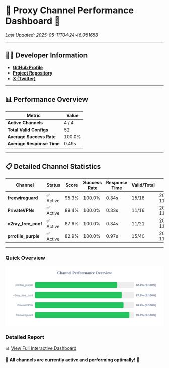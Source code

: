 # 🌟 Proxy Channel Performance Dashboard 🌟

_Last Updated: 2025-05-11T04:24:46.051658_

---

## 👩‍💻 Developer Information

- **[GitHub Profile](https://github.com/4n0nymou3)**  
- **[Project Repository](https://github.com/4n0nymou3/multi-proxy-config-fetcher)**  
- **[X (Twitter)](https://x.com/4n0nymou3)**  

---

## 📊 Performance Overview

| Metric                | Value       |
|-----------------------|-------------|
| **Active Channels**   | 4 / 4       |
| **Total Valid Configs** | 52          |
| **Average Success Rate** | 100.0%      |
| **Average Response Time** | 0.49s       |

---

## 📋 Detailed Channel Statistics

| Channel          | Status     | Score  | Success Rate | Response Time | Valid/Total | Last Success               |
|------------------|------------|--------|--------------|---------------|-------------|----------------------------|
| **freewireguard**  | ✅ Active  | 95.3%  | 100.0% | 0.34s         | 15/18       | 2025-05-11T04:24:46.049854 |
| **PrivateVPNs**  | ✅ Active  | 89.4%  | 100.0% | 0.33s         | 11/16       | 2025-05-11T04:24:45.681955 |
| **v2ray_free_conf**  | ✅ Active  | 87.6%  | 100.0% | 0.34s         | 11/21       | 2025-05-11T04:24:45.324123 |
| **prrofile_purple**  | ✅ Active  | 82.9%  | 100.0% | 0.97s         | 15/40       | 2025-05-11T04:24:44.925911 |

---

### Quick Overview
<div align="center">
  <a href="https://raw.githubusercontent.com/nullluser/NullRepo/refs/heads/main/assets/channel_stats_chart.svg">
    <img src="https://raw.githubusercontent.com/nullluser/NullRepo/refs/heads/main/assets/channel_stats_chart.svg" alt="Source Performance Statistics" width="800">
  </a>
</div>

### Detailed Report
📊 [View Full Interactive Dashboard](https://htmlpreview.github.io/?https://github.com/nullluser/NullRepo/blob/main/assets/performance_report.html)

🎉 **All channels are currently active and performing optimally!** 🎉
